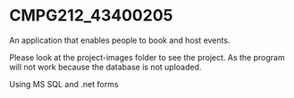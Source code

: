 # CMPG212_43400205
An application that enables people to book and host events.

Please look at the project-images folder to see the project.
As the program will not work because the database is not uploaded. 

Using MS SQL and .net forms
